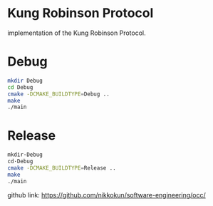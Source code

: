 # Kung Robinson Protocol

implementation of the Kung Robinson Protocol.

# Debug
```bash
mkdir Debug
cd Debug
cmake -DCMAKE_BUILDTYPE=Debug ..
make
./main
```

# Release

```bash
mkdir·Debug
cd·Debug
cmake -DCMAKE_BUILDTYPE=Release ..
make
./main
```

github link: https://github.com/nikkokun/software-engineering/occ/
